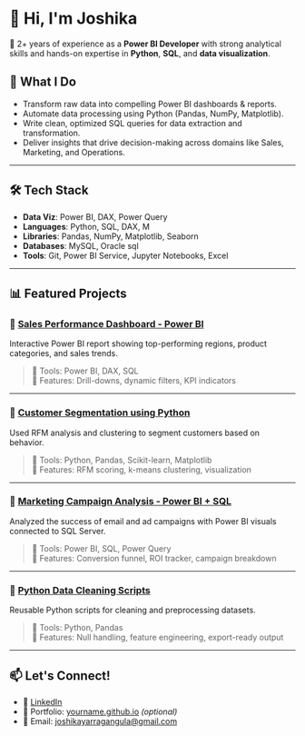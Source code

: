 # 👋 Hi, I'm Joshika

🎯 2+ years of experience as a **Power BI Developer** with strong analytical skills and hands-on expertise in **Python**, **SQL**, and **data visualization**.

## 💼 What I Do

- Transform raw data into compelling Power BI dashboards & reports.
- Automate data processing using Python (Pandas, NumPy, Matplotlib).
- Write clean, optimized SQL queries for data extraction and transformation.
- Deliver insights that drive decision-making across domains like Sales, Marketing, and Operations.

---

## 🛠️ Tech Stack

- **Data Viz**: Power BI, DAX, Power Query
- **Languages**: Python, SQL, DAX, M
- **Libraries**: Pandas, NumPy, Matplotlib, Seaborn
- **Databases**: MySQL, Oracle sql
- **Tools**: Git, Power BI Service, Jupyter Notebooks, Excel

---

## 📊 Featured Projects

### 🔹 [Sales Performance Dashboard - Power BI](https://github.com/yourusername/sales-performance-dashboard)
Interactive Power BI report showing top-performing regions, product categories, and sales trends.

> 🔧 Tools: Power BI, DAX, SQL  
> 📌 Features: Drill-downs, dynamic filters, KPI indicators

---

### 🔹 [Customer Segmentation using Python](https://github.com/yourusername/customer-segmentation-python)
Used RFM analysis and clustering to segment customers based on behavior.

> 🔧 Tools: Python, Pandas, Scikit-learn, Matplotlib  
> 📌 Features: RFM scoring, k-means clustering, visualization

---

### 🔹 [Marketing Campaign Analysis - Power BI + SQL](https://github.com/yourusername/marketing-campaign-powerbi)
Analyzed the success of email and ad campaigns with Power BI visuals connected to SQL Server.

> 🔧 Tools: Power BI, SQL, Power Query  
> 📌 Features: Conversion funnel, ROI tracker, campaign breakdown

---

### 🔹 [Python Data Cleaning Scripts](https://github.com/yourusername/python-data-cleaning)
Reusable Python scripts for cleaning and preprocessing datasets.

> 🔧 Tools: Python, Pandas  
> 📌 Features: Null handling, feature engineering, export-ready output

---

## 📫 Let's Connect!

- 🔗 [LinkedIn](https://linkedin.com/in/yourprofile)
- 💼 Portfolio: [yourname.github.io](https://yourname.github.io) *(optional)*
- 📧 Email: joshikayarragangula@gmail.com
